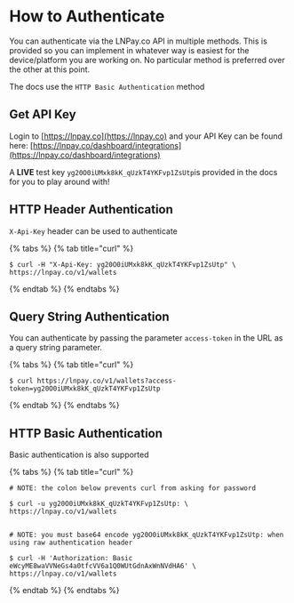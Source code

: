 # How to Authenticate

You can authenticate via the LNPay.co API in multiple methods. This is provided so you can implement in whatever way is easiest for the device/platform you are working on. No particular method is preferred over the other at this point.

The docs use the `HTTP Basic Authentication` method

## Get API Key

Login to [https://lnpay.co](https://lnpay.co) and your API Key can be found here: [https://lnpay.co/dashboard/integrations](https://lnpay.co/dashboard/integrations)

A **LIVE** test key `yg20O0iUMxk8kK_qUzkT4YKFvp1ZsUtp`is provided in the docs for you to play around with!

## HTTP Header Authentication

`X-Api-Key` header can be used to authenticate

{% tabs %}
{% tab title="curl" %}
```text
$ curl -H "X-Api-Key: yg20O0iUMxk8kK_qUzkT4YKFvp1ZsUtp" \
https://lnpay.co/v1/wallets
```
{% endtab %}
{% endtabs %}

## Query String Authentication

You can authenticate by passing the parameter `access-token` in the URL as a query string parameter.

{% tabs %}
{% tab title="curl" %}
```text
$ curl https://lnpay.co/v1/wallets?access-token=yg20O0iUMxk8kK_qUzkT4YKFvp1ZsUtp
```
{% endtab %}
{% endtabs %}

## HTTP Basic Authentication

Basic authentication is also supported

{% tabs %}
{% tab title="curl" %}
```text
# NOTE: the colon below prevents curl from asking for password

$ curl -u yg20O0iUMxk8kK_qUzkT4YKFvp1ZsUtp: \
https://lnpay.co/v1/wallets


# NOTE: you must base64 encode yg20O0iUMxk8kK_qUzkT4YKFvp1ZsUtp: when using raw authentication header

$ curl -H 'Authorization: Basic eWcyME8waVVNeGs4a0tfcVV6a1Q0WUtGdnAxWnNVdHA6' \
https://lnpay.co/v1/wallets
```
{% endtab %}
{% endtabs %}



